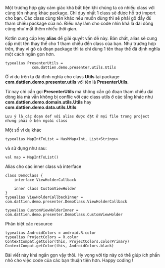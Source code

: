 Một trường hợp gây cảm giác khá bất tiện khi chúng ta có nhiều class với cùng tên nhưng khác package. Chỉ duy nhất 1 class sẽ được hỗ trợ import cho bạn. Các class cùng tên khác nếu muốn dùng thì sẽ phải gõ đầy đủ tham chiếu package của nó. Điều này làm cho code nhìn khá là dài dòng cũng như mất thêm nhiều thời gian.

Kotlin cung cấp key **alias** để giải quyết vấn đề này. Bản chất, alias sẽ cung cấp một tên thay thế cho 1 tham chiếu đến class của bạn. Như trường hợp trên, thay vì gõ cả đoạn package thì ta chỉ dùng 1 tên thay thế đã định nghĩa một cách ngắn gọn hơn.

```
typealias PresenterUtils =
            com.dattien.demo.presenter.utils.Utils
```

Ở ví dụ trên ta đã định nghĩa cho class **Utils** tại package **com.dattien.demo.presenter.utils** với tên là **PresenterUtils**.

Từ nay chỉ cần gọi **PresenterUtils** mà không cần gõ đoạn tham chiếu dài dòng kia mà vẫn không bị conflic với các class utils ở các tầng khác như 
**com.dattien.demo.domain.utils.Utils** hay **com.dattien.demo.data.utils.Utils**

```
Lưu ý là các đoạn def với alias được đặt ở mọi file trong project nhưng phải ở bên ngoài class
```

Một số ví dụ khác
```
typealias MapIntToList = HashMap<Int, List<String>>
```

và sử dụng như sau:

```
val map = MapIntToList()
```

Alias cho các inner class và interface
```
class DemoClass {
    interface ViewHolderCallback

    inner class CustomViewHolder
}
typealias ViewHolderCallbackInner = com.dattien.demo.presenter.DemoClass.ViewHolderCallback

typealias CustomViewHolderInner = com.dattien.demo.presenter.DemoClass.CustomViewHolder
```

Phân biệt các resource 

```
typealias AndroidColors = android.R.color
typealias ProjectColors = R.color
ContextCompat.getColor(this, ProjectColors.colorPrimary)
ContextCompat.getColor(this, AndroidColors.black)
```

Bài viết này khá ngắn gọn vậy thôi. Hy vọng với tip này có thể giúp ích phần nhỏ cho việc code của các bạn thuận tiện hơn. Happy coding !